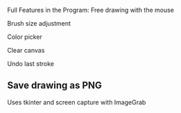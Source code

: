 Full Features in the Program: 
Free drawing with the mouse

Brush size adjustment

Color picker

Clear canvas

Undo last stroke

Save drawing as PNG
---------------------------
Uses tkinter and screen capture with  ImageGrab 

